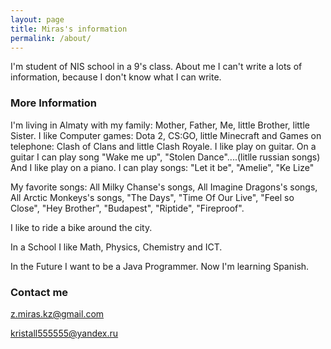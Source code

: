 ```yaml
---
layout: page
title: Miras's information
permalink: /about/
---
```


I'm student of NIS school in a 9's class. About me I can't write a lots of information, because I don't know what I can write.

### More Information

I'm living in Almaty with my family: Mother, Father, Me, little Brother, little Sister.
I like Computer games: Dota 2, CS:GO, little Minecraft and Games on telephone: Clash of Clans and little Clash Royale.
I like play on guitar. On a guitar I can play song "Wake me up", "Stolen Dance"....(litlle russian songs)
And I like play on a piano. I can play songs: "Let it be", "Amelie", "Ke Lize"

My favorite songs: All Milky Chanse's songs, All Imagine Dragons's songs, All Arctic Monkeys's songs, "The Days", 
"Time Of Our Live", "Feel so Close", "Hey Brother", "Budapest", "Riptide", "Fireproof".

I like to ride a bike around the city. 

In a School I like Math, Physics, Chemistry and ICT. 

In the Future I want to be a Java Programmer. Now I'm learning Spanish. 
### Contact me
[z.miras.kz@gmail.com](mailto:email@domain.com)


                                                               
[kristall555555@yandex.ru](mailto:email@domain.com)
